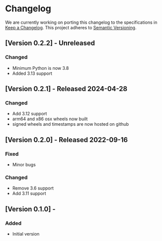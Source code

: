 # Changelog

We are currently working on porting this changelog to the specifications in
[Keep a Changelog](https://keepachangelog.com/en/1.0.0/).
This project adheres to [Semantic Versioning](https://semver.org/spec/v2.0.0.html).

## [Version 0.2.2] - Unreleased

### Changed
* Minimum Python is now 3.8
* Added 3.13 support


## [Version 0.2.1] - Released 2024-04-28

### Changed
* Add 3.12 support
* arm64 and x86 osx wheels now built
* signed wheels and timestamps are now hosted on github


## [Version 0.2.0] - Released 2022-09-16

### Fixed
* Minor bugs

### Changed
* Remove 3.6 support
* Add 3.11 support


## [Version 0.1.0] -

### Added
* Initial version
